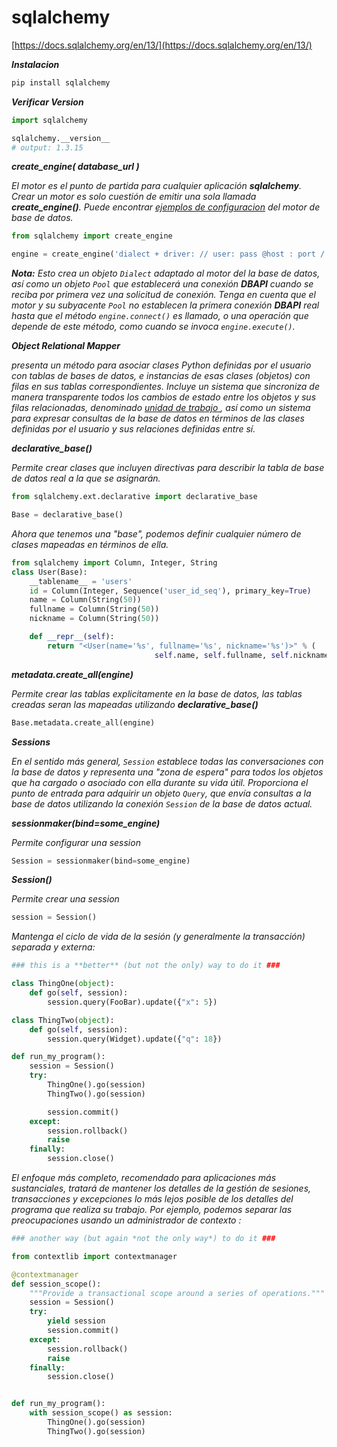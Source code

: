 # sqlalchemy

[https://docs.sqlalchemy.org/en/13/](https://docs.sqlalchemy.org/en/13/)

_**Instalacion**_

```python
pip install sqlalchemy
```

_**Verificar Version**_

```python
import sqlalchemy

sqlalchemy.__version__ 
# output: 1.3.15
```

_**create_engine( database_url )**_

_El motor es el punto de partida para cualquier aplicación **sqlalchemy**. Crear un motor es solo cuestión de emitir una sola llamada **create_engine()**. _Puede encontrar [ejemplos de configuracion](https://docs.sqlalchemy.org/en/13/core/engines.html) del motor de base de datos.__

```python
from sqlalchemy import create_engine

engine = create_engine('dialect + driver: // user: pass @host : port / db', echo=True)
```

_**Nota:** Esto crea un  objeto `Dialect` adaptado al motor del la base de datos, así como un objeto `Pool` que establecerá una conexión **DBAPI** cuando se reciba por primera vez una solicitud de conexión. Tenga en cuenta que el motor y su subyacente `Pool` no establecen la primera conexión **DBAPI** real hasta que el método  `engine.connect()` es llamado, o una operación que depende de este método, como cuando se invoca `engine.execute()`._

_**Object Relational Mapper**_

_presenta un método para asociar clases Python definidas por el usuario con tablas de bases de datos, e instancias de esas clases (objetos) con filas en sus tablas correspondientes. Incluye un sistema que sincroniza de manera transparente todos los cambios de estado entre los objetos y sus filas relacionadas, denominado [unidad de trabajo ](https://docs.sqlalchemy.org/en/13/glossary.html#term-unit-of-work), así como un sistema para expresar consultas de la base de datos en términos de las clases definidas por el usuario y sus relaciones definidas entre sí._

_**declarative_base()**_

_Permite crear clases que incluyen directivas para describir la tabla de base de datos real a la que se asignarán._

```python
from sqlalchemy.ext.declarative import declarative_base

Base = declarative_base()
```

_Ahora que tenemos una "base", podemos definir cualquier número de clases mapeadas en términos de ella._

```python
from sqlalchemy import Column, Integer, String
class User(Base):
    __tablename__ = 'users'
    id = Column(Integer, Sequence('user_id_seq'), primary_key=True)
    name = Column(String(50))
    fullname = Column(String(50))
    nickname = Column(String(50))

    def __repr__(self):
        return "<User(name='%s', fullname='%s', nickname='%s')>" % (
                                self.name, self.fullname, self.nickname)
```

_**metadata.create_all(engine)**_

_Permite crear las tablas explicitamente en la base de datos, las tablas creadas seran las mapeadas utilizando **declarative_base()**_

```python
Base.metadata.create_all(engine)
```

_**Sessions**_

_En el sentido más general, `Session` establece todas las conversaciones con la base de datos y representa una "zona de espera" para todos los objetos que ha cargado o asociado con ella durante su vida útil. Proporciona el punto de entrada para adquirir un objeto `Query`, que envía consultas a la base de datos utilizando la conexión `Session` de la base de datos actual._

_**sessionmaker(bind=some_engine)**_

_Permite configurar una session_

```python
Session = sessionmaker(bind=some_engine)
```

_**Session()**_

_Permite crear una session_

```python
session = Session()
```

_Mantenga el ciclo de vida de la sesión (y generalmente la transacción) separada y externa:_

```python
### this is a **better** (but not the only) way to do it ###

class ThingOne(object):
    def go(self, session):
        session.query(FooBar).update({"x": 5})

class ThingTwo(object):
    def go(self, session):
        session.query(Widget).update({"q": 18})

def run_my_program():
    session = Session()
    try:
        ThingOne().go(session)
        ThingTwo().go(session)

        session.commit()
    except:
        session.rollback()
        raise
    finally:
        session.close()
```

_El enfoque más completo, recomendado para aplicaciones más sustanciales, tratará de mantener los detalles de la gestión de sesiones, transacciones y excepciones lo más lejos posible de los detalles del programa que realiza su trabajo. Por ejemplo, podemos separar las preocupaciones usando un administrador de contexto :_

```python
### another way (but again *not the only way*) to do it ###

from contextlib import contextmanager

@contextmanager
def session_scope():
    """Provide a transactional scope around a series of operations."""
    session = Session()
    try:
        yield session
        session.commit()
    except:
        session.rollback()
        raise
    finally:
        session.close()


def run_my_program():
    with session_scope() as session:
        ThingOne().go(session)
        ThingTwo().go(session)
```

